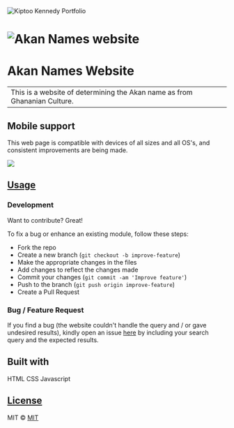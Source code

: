 <img alt="Kiptoo Kennedy Portfolio" src="images/banner.png">

# ![Akan Names website]( https://kiptoo-097.github.io/Portfolio-Landing-Page)
# Akan Names Website
<table>
<tr>
<td>
  This is a website of determining the Akan name as from Ghananian Culture.
</td>
</tr>
</table>

## Mobile support
This web page is compatible with devices of all sizes and all OS's, and consistent improvements are being made.

![]( https://kiptoo-097.github.io/Portfolio-Landing-Page)




## [Usage]( https://kiptoo-097.github.io/Portfolio-Landing-Page) 

### Development
Want to contribute? Great!

To fix a bug or enhance an existing module, follow these steps:

- Fork the repo
- Create a new branch (`git checkout -b improve-feature`)
- Make the appropriate changes in the files
- Add changes to reflect the changes made
- Commit your changes (`git commit -am 'Improve feature'`)
- Push to the branch (`git push origin improve-feature`)
- Create a Pull Request 

### Bug / Feature Request

If you find a bug (the website couldn't handle the query and / or gave undesired results), kindly open an issue [here]( https://kiptoo-097.github.io/Portfolio-Landing-Page) by including your search query and the expected results.


## Built with 

HTML
CSS
Javascript

## [License]( https://kiptoo-097.github.io/Portfolio-Landing-Page/LICENSE.md)

MIT © [MIT]( https://kiptoo-097.github.io)


